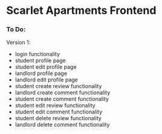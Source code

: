 # Scarlet Apartments Frontend 


### To Do: 

Version 1: 
* login functionality
* student profile page 
* student edit profile page
* landlord profile page
* landlord edit profile page
* student create review functionality
* landlord create comment functionality
* student create comment functionality
* student edit review functionality
* student edit comment functionality
* student delete review functionality
* landlord delete comment functionality